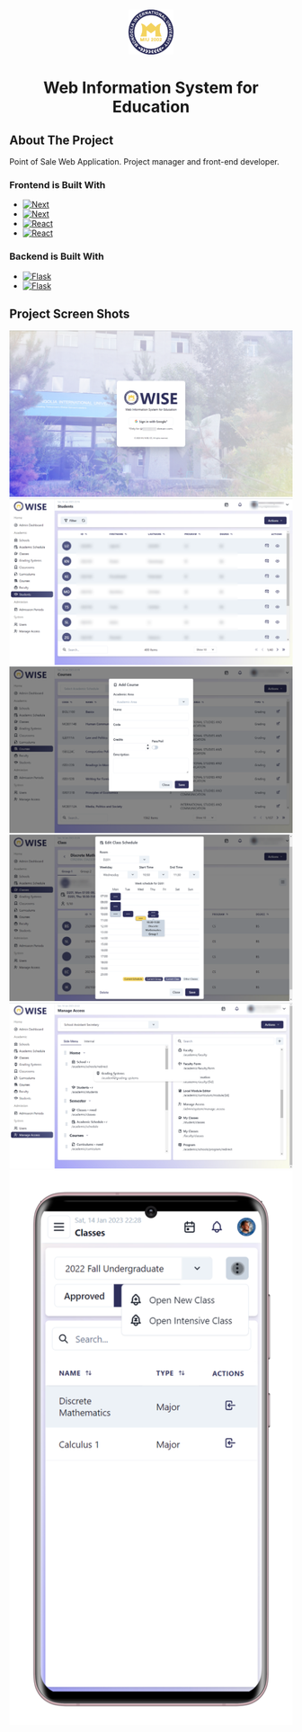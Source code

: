 <!-- Improved compatibility of back to top link: See: https://github.com/othneildrew/Best-README-Template/pull/73 -->
<a name="readme-top"></a>


<!-- PROJECT LOGO -->
<br />
<div align="center">
  <a href="https://github.com/github_username/repo_name">
    <img src="images/icon.png" alt="Logo" width="80" height="80">
  </a>

<h1 align="center">Web Information System for Education</h3>
</div>

<!-- ABOUT THE PROJECT -->
## About The Project

Point of Sale Web Application. Project manager and front-end developer.


### Frontend is Built With
* [![Next][Typescript]][Typescript-url]
* [![Next][Next.js]][Next-url]
* [![React][React.js]][React-url]
* [![React][Chakra]][Chakra-url]
### Backend is Built With
* [![Flask][Flask]][Flask-url]
* [![Flask][Postgre]][Postgre-url]

<!-- ABOUT THE PROJECT -->
## Project Screen Shots

![Product Name Screen Shot][product-screenshot1]
![Product Name Screen Shot][product-screenshot2]
![Product Name Screen Shot][product-screenshot3]
![Product Name Screen Shot][product-screenshot4]
![Product Name Screen Shot][product-screenshot5]
![Product Name Screen Shot][product-screenshot6]


<!-- MARKDOWN LINKS & IMAGES -->
<!-- https://www.markdownguide.org/basic-syntax/#reference-style-links -->
[product-screenshot1]: images/WISE1.png
[product-screenshot2]: images/WISE2.png
[product-screenshot3]: images/WISE3.png
[product-screenshot4]: images/WISE4.png
[product-screenshot5]: images/WISE5.png
[product-screenshot6]: images/WISE6.png
[Next.js]: https://img.shields.io/badge/next.js-20232A?style=for-the-badge&logo=nextdotjs&logoColor=white
[Next-url]: https://nextjs.org/
[React.js]: https://img.shields.io/badge/React-20232A?style=for-the-badge&logo=react&logoColor=white
[React-url]: https://reactjs.org/
[Chakra]: https://img.shields.io/badge/Chakra%20UI-20232A?style=for-the-badge&logo=chakraui&logoColor=white
[CHakra-url]: https://chakra-ui.com/
[Flask]: https://img.shields.io/badge/flask%20REST%20API-20232A?style=for-the-badge&logo=flask&logoColor=white
[Flask-url]: https://flask.palletsprojects.com/
[Postgre]: https://img.shields.io/badge/postgresql-20232A?style=for-the-badge&logo=postgresql&logoColor=white
[Postgre-url]: https://www.postgresql.org/
[Typescript]: https://img.shields.io/badge/Typescript-20232A?style=for-the-badge&logo=Typescript&logoColor=white
[Typescript-url]: https://www.typescriptlang.org/

